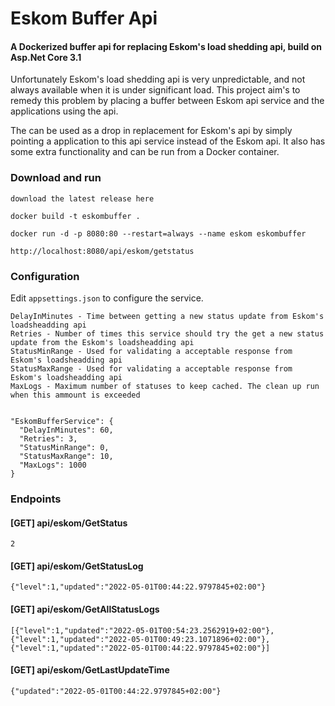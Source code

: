 # Eskom Buffer Api

#### A Dockerized buffer api for replacing Eskom's load shedding api, build on Asp.Net Core 3.1

Unfortunately Eskom's load shedding api is very unpredictable, and not always available when it is under significant load. This project aim's to remedy this problem by placing a buffer between Eskom api service and the applications using the api.

The can be used as a drop in replacement for Eskom's api by simply pointing a application to this api service instead of the Eskom api. It also has some extra
functionality and can be run from a Docker container.

### Download and run

`download the latest release here`

`docker build -t eskombuffer . `

`docker run -d -p 8080:80 --restart=always --name eskom eskombuffer`

`http://localhost:8080/api/eskom/getstatus`

### Configuration

Edit `appsettings.json` to configure the service.

`DelayInMinutes - Time between getting a new status update from Eskom's loadsheadding api`  
`Retries - Number of times this service should try the get a new status update from the Eskom's loadsheadding api`  
`StatusMinRange - Used for validating a acceptable response from Eskom's loadsheadding api`  
`StatusMaxRange - Used for validating a acceptable response from Eskom's loadsheadding api`  
`MaxLogs - Maximum number of statuses to keep cached. The clean up run when this ammount is exceeded`  

```

"EskomBufferService": {
  "DelayInMinutes": 60,
  "Retries": 3, 
  "StatusMinRange": 0,
  "StatusMaxRange": 10,
  "MaxLogs": 1000
}
```

### Endpoints

#### [GET] api/eskom/GetStatus  
```
2  
```

#### [GET] api/eskom/GetStatusLog  
```
{"level":1,"updated":"2022-05-01T00:44:22.9797845+02:00"}  
```

#### [GET] api/eskom/GetAllStatusLogs  
```
[{"level":1,"updated":"2022-05-01T00:54:23.2562919+02:00"},{"level":1,"updated":"2022-05-01T00:49:23.1071896+02:00"},{"level":1,"updated":"2022-05-01T00:44:22.9797845+02:00"}]  
```

#### [GET] api/eskom/GetLastUpdateTime  
```
{"updated":"2022-05-01T00:44:22.9797845+02:00"}  
```
